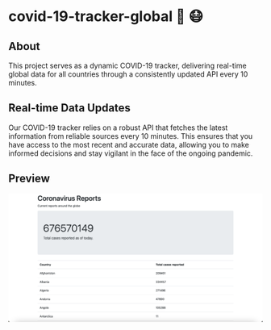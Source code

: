 # covid-19-tracker-global 💉 😷


## About
This project serves as a dynamic COVID-19 tracker, delivering real-time global data for all countries through a consistently updated API every 10 minutes.

## Real-time Data Updates
Our COVID-19 tracker relies on a robust API that fetches the latest information from reliable sources every 10 minutes. This ensures that you have access to the most recent and accurate data, allowing you to make informed decisions and stay vigilant in the face of the ongoing pandemic.


## Preview
![Alt text](screenshot.png "Optional Title")

